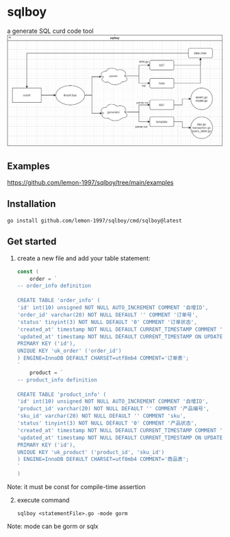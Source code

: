 # sqlboy
a generate SQL curd code tool
![image](img/sqlboy.PNG)

## Examples

https://github.com/lemon-1997/sqlboy/tree/main/examples

## Installation

```
go install github.com/lemon-1997/sqlboy/cmd/sqlboy@latest
```

## Get started

1. create a new file and add your table statement:

    ```go
    const (
        order = `
    -- order_info definition
    
    CREATE TABLE 'order_info' (
    'id' int(10) unsigned NOT NULL AUTO_INCREMENT COMMENT '自增ID',
    'order_id' varchar(20) NOT NULL DEFAULT '' COMMENT '订单号',
    'status' tinyint(3) NOT NULL DEFAULT '0' COMMENT '订单状态',
    'created_at' timestamp NOT NULL DEFAULT CURRENT_TIMESTAMP COMMENT '创建时间',
    'updated_at' timestamp NOT NULL DEFAULT CURRENT_TIMESTAMP ON UPDATE CURRENT_TIMESTAMP COMMENT '修改时间',
    PRIMARY KEY ('id'),
    UNIQUE KEY 'uk_order' ('order_id')
    ) ENGINE=InnoDB DEFAULT CHARSET=utf8mb4 COMMENT='订单表';
    `
        product = `
    -- product_info definition
    
    CREATE TABLE 'product_info' (
    'id' int(10) unsigned NOT NULL AUTO_INCREMENT COMMENT '自增ID',
    'product_id' varchar(20) NOT NULL DEFAULT '' COMMENT '产品编号',
    'sku_id' varchar(20) NOT NULL DEFAULT '' COMMENT 'sku',
    'status' tinyint(3) NOT NULL DEFAULT '0' COMMENT '产品状态',
    'created_at' timestamp NOT NULL DEFAULT CURRENT_TIMESTAMP COMMENT '创建时间',
    'updated_at' timestamp NOT NULL DEFAULT CURRENT_TIMESTAMP ON UPDATE CURRENT_TIMESTAMP COMMENT '修改时间',
    PRIMARY KEY ('id'),
    UNIQUE KEY 'uk_product' ('product_id', 'sku_id')
    ) ENGINE=InnoDB DEFAULT CHARSET=utf8mb4 COMMENT='商品表';
    `
    )
    ```

Note: it must be const for compile-time assertion

2. execute command

    ```
    sqlboy <statementFile>.go -mode gorm
    ```

Note: mode can be gorm or sqlx

